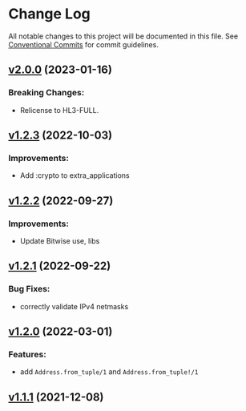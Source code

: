 # Change Log

All notable changes to this project will be documented in this file.
See [Conventional Commits](Https://conventionalcommits.org) for commit guidelines.

<!-- changelog -->

## [v2.0.0](https://gitlab.com/jimsy/ip/compare/v1.2.3...v2.0.0) (2023-01-16)
### Breaking Changes:

* Relicense to HL3-FULL.



## [v1.2.3](https://gitlab.com/jimsy/ip/compare/v1.2.2...v1.2.3) (2022-10-03)




### Improvements:

* Add :crypto to extra_applications

## [v1.2.2](https://gitlab.com/jimsy/ip/compare/v1.2.1...v1.2.2) (2022-09-27)




### Improvements:

* Update Bitwise use, libs

## [v1.2.1](https://gitlab.com/jimsy/ip/compare/v1.2.0...v1.2.1) (2022-09-22)




### Bug Fixes:

* correctly validate IPv4 netmasks

## [v1.2.0](https://gitlab.com/jimsy/ip/compare/v1.1.1...v1.2.0) (2022-03-01)




### Features:

* add `Address.from_tuple/1` and `Address.from_tuple!/1`

## [v1.1.1](https://gitlab.com/jimsy/ip/compare/v1.1.1...v1.1.1) (2021-12-08)



